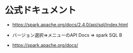 # 公式ドキュメント

- https://spark.apache.org/docs/2.4.0/api/sql/index.html

- バージョン選択⇒メニューのAPI Docs => spark SQL B
- https://spark.apache.org/docs/
